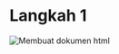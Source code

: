 # Langkah 1
![Membuat dokumen html](https://user-images.githubusercontent.com/81844622/113709234-739cf500-970c-11eb-8a23-fcfb27990e7e.png)
